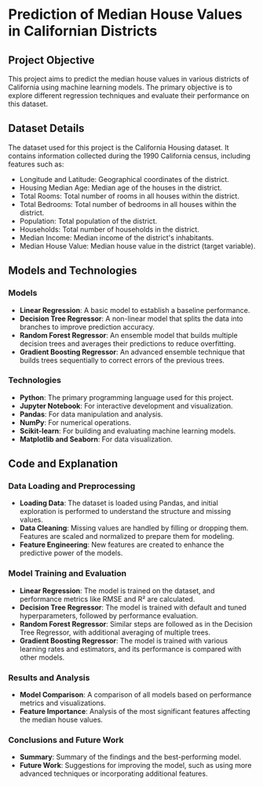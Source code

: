 # Prediction of Median House Values in Californian Districts

## Project Objective

This project aims to predict the median house values in various districts of California using machine learning models. The primary objective is to explore different regression techniques and evaluate their performance on this dataset.

## Dataset Details

The dataset used for this project is the California Housing dataset. It contains information collected during the 1990 California census, including features such as:

- Longitude and Latitude: Geographical coordinates of the district.
- Housing Median Age: Median age of the houses in the district.
- Total Rooms: Total number of rooms in all houses within the district.
- Total Bedrooms: Total number of bedrooms in all houses within the district.
- Population: Total population of the district.
- Households: Total number of households in the district.
- Median Income: Median income of the district's inhabitants.
- Median House Value: Median house value in the district (target variable).

## Models and Technologies

### Models
- **Linear Regression**: A basic model to establish a baseline performance.
- **Decision Tree Regressor**: A non-linear model that splits the data into branches to improve prediction accuracy.
- **Random Forest Regressor**: An ensemble model that builds multiple decision trees and averages their predictions to reduce overfitting.
- **Gradient Boosting Regressor**: An advanced ensemble technique that builds trees sequentially to correct errors of the previous trees.

### Technologies
- **Python**: The primary programming language used for this project.
- **Jupyter Notebook**: For interactive development and visualization.
- **Pandas**: For data manipulation and analysis.
- **NumPy**: For numerical operations.
- **Scikit-learn**: For building and evaluating machine learning models.
- **Matplotlib and Seaborn**: For data visualization.

## Code and Explanation

### Data Loading and Preprocessing
- **Loading Data**: The dataset is loaded using Pandas, and initial exploration is performed to understand the structure and missing values.
- **Data Cleaning**: Missing values are handled by filling or dropping them. Features are scaled and normalized to prepare them for modeling.
- **Feature Engineering**: New features are created to enhance the predictive power of the models.

### Model Training and Evaluation
- **Linear Regression**: The model is trained on the dataset, and performance metrics like RMSE and R² are calculated.
- **Decision Tree Regressor**: The model is trained with default and tuned hyperparameters, followed by performance evaluation.
- **Random Forest Regressor**: Similar steps are followed as in the Decision Tree Regressor, with additional averaging of multiple trees.
- **Gradient Boosting Regressor**: The model is trained with various learning rates and estimators, and its performance is compared with other models.

### Results and Analysis
- **Model Comparison**: A comparison of all models based on performance metrics and visualizations.
- **Feature Importance**: Analysis of the most significant features affecting the median house values.

### Conclusions and Future Work
- **Summary**: Summary of the findings and the best-performing model.
- **Future Work**: Suggestions for improving the model, such as using more advanced techniques or incorporating additional features.
